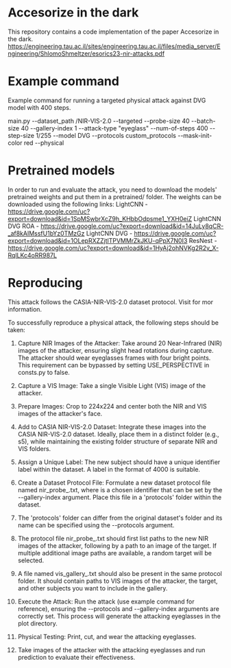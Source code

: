 # Accesorize in the dark
This repository contains a code implementation of the paper Accesorize in the dark.
https://engineering.tau.ac.il/sites/engineering.tau.ac.il/files/media_server/Engineering/ShlomoShmeltzer/esorics23-nir-attacks.pdf

# Example command
Example command for running a targeted physical attack against DVG model with 400 steps.

main.py
--dataset_path
<path to the dataset>/NIR-VIS-2.0
--targeted
--probe-size
40
--batch-size
40
--gallery-index
1
--attack-type
"eyeglass"
--num-of-steps
400
--step-size
1/255
--model
DVG
--protocols
custom_protocols
--mask-init-color
red
--physical


# Pretrained models
In order to run and evaluate the attack, you need to download the models' pretrained weights and put them in a pretrained/ folder.
The weights can be downloaded using the following links:
LightCNN - https://drive.google.com/uc?export=download&id=1SpMSwbrXcZ9h_KHbbOdpsme1_YXH0eiZ
LightCNN DVG ROA - https://drive.google.com/uc?export=download&id=14JuLy8qCR-_af8kAIMssfU1bYz0TMzGz
LightCNN DVG - https://drive.google.com/uc?export=download&id=1OLepRXZZjtlTPVMMrZkJKU-qPpX7N0I3
ResNest - https://drive.google.com/uc?export=download&id=1HyAj2ohNVKg2R2v_X-RqlLKc4oRR987L

# Reproducing
This attack follows the CASIA-NIR-VIS-2.0 dataset protocol. Visit <link> for mor information.

To successfully reproduce a physical attack, the following steps should be taken:

1. Capture NIR Images of the Attacker: Take around 20 Near-Infrared (NIR) images of the attacker, ensuring slight head rotations during capture. The attacker should wear eyeglasses frames with four bright points. This requirement can be bypassed by setting USE_PERSPECTIVE in consts.py to false.

2. Capture a VIS Image: Take a single Visible Light (VIS) image of the attacker.

3. Prepare Images: Crop to 224x224 and center both the NIR and VIS images of the attacker's face.

4. Add to CASIA NIR-VIS-2.0 Dataset: Integrate these images into the CASIA NIR-VIS-2.0 dataset. Ideally, place them in a distinct folder (e.g., s5), while maintaining the existing folder structure of separate NIR and VIS folders.

5. Assign a Unique Label: The new subject should have a unique identifier label within the dataset. A label in the format of 4000<X> is suitable.

6. Create a Dataset Protocol File: Formulate a new dataset protocol file named nir_probe_<X>.txt, where <X> is a chosen identifier that can be set by the --gallery-index argument. Place this file in a 'protocols' folder within the dataset.

7. The 'protocols' folder can differ from the original dataset's folder and its name can be specified using the --protocols argument.

8. The protocol file nir_probe_<X>.txt should first list paths to the new NIR images of the attacker, following by a path to an image of the target. If multiple additional image paths are available, a random target will be selected.

9. A file named vis_gallery_<X>.txt should also be present in the same protocol folder. It should contain paths to VIS images of the attacker, the target, and other subjects you want to include in the gallery.

10. Execute the Attack: Run the attack (use example command for reference), ensuring the --protocols and --gallery-index arguments are correctly set. This process will generate the attacking eyeglasses in the plot directory.

11. Physical Testing: Print, cut, and wear the attacking eyeglasses.

12. Take images of the attacker with the attacking eyeglasses and run prediction to evaluate their effectiveness.